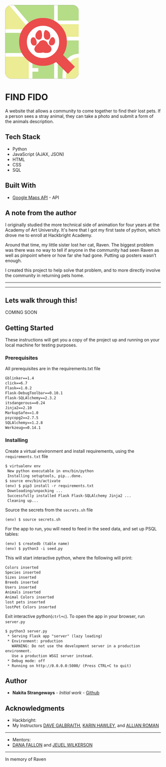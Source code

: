 ![alt text](https://github.com/nakita-strangeways/find_fido_project/blob/master/static/icons/Logo_2.png "Find Fido Logo")
# FIND FIDO
A website that allows a community to come together to find their lost pets. If a person sees a stray animal, they can take a photo and  submit a form of the animals description. 

## Tech Stack
* Python 
* JavaScript (AJAX, JSON)
* HTML
* CSS
* SQL

## Built With

* [Google Maps API](https://developers.google.com/maps/documentation/) - API 

## A note from the author
I originally studied the more technical side of animation for four years at the Academy of Art University. It's here that I got my first taste of python, which drove me to enroll at Hackbright Academy.

Around that time, my little sister lost her cat, Raven. The biggest problem was there was no way to tell if anyone in the community had seen Raven as well as pinpoint where or how far she had gone. Putting up posters wasn’t enough.

I created this project to help solve that problem, and to more directly involve the community in returning pets home.

***
***

## Lets walk through this!

COMING SOON

## Getting Started

These instructions will get you a copy of the project up and running on your local machine for testing purposes.

### Prerequisites

All prerequisites are in the requirements.txt file

```
Gblinker==1.4
click==6.7
Flask==1.0.2
Flask-DebugToolbar==0.10.1
Flask-SQLAlchemy==2.3.2
itsdangerous==0.24
Jinja2==2.10
MarkupSafe==1.0
psycopg2==2.7.5
SQLAlchemy==1.2.8
Werkzeug==0.14.1
```

### Installing

Create a virtual environment and install requirements, using the `requirements.txt` file
```
$ virtualenv env
 New python executable in env/bin/python
 Installing setuptools, pip...done.
$ source env/bin/activate
(env) $ pip3 install -r requirements.txt
 Downloading/unpacking ...
 Successfully installed Flask Flask-SQLAlchemy Jinja2 ...
 Cleaning up...
```

Source the secrets from the `secrets.sh` file
```
(env) $ source secrets.sh
```

For the app to run, you will need to feed in the seed data, and set up PSQL tables:
```
(env) $ createdb (table name)
(env) $ python3 -i seed.py
```

This will start interactive python, where the following will print:
```
Colors inserted
Species inserted
Sizes inserted
Breeds inserted
Users inserted
Animals inserted
Animal Colors inserted
lost pets inserted
lostPet Colors inserted
```

Exit interactive python(`ctrl+c`). To open the app in your browser, run `server.py`

```
$ python3 server.py
 * Serving Flask app "server" (lazy loading)
 * Environment: production
   WARNING: Do not use the development server in a production environment.
   Use a production WSGI server instead.
 * Debug mode: off
 * Running on http://0.0.0.0:5000/ (Press CTRL+C to quit)
```

## Author

* **Nakita Strangeways** - *Initial work* - [Github](https://github.com/nakita-strangeways)

## Acknowledgments

* Hackbright:
* My Instructors [DAVE GALBRAITH](https://github.com/davidvgalbraith), [KARIN HAWLEY](https://github.com/khawley), and [ALLIAN ROMAN](https://github.com/allianRoman)
***
* Mentors:
* [DANA FALLON](https://github.com/danafallon) and [JEUEL WILKERSON](https://github.com/JeuelyFish)
***
In memory of Raven